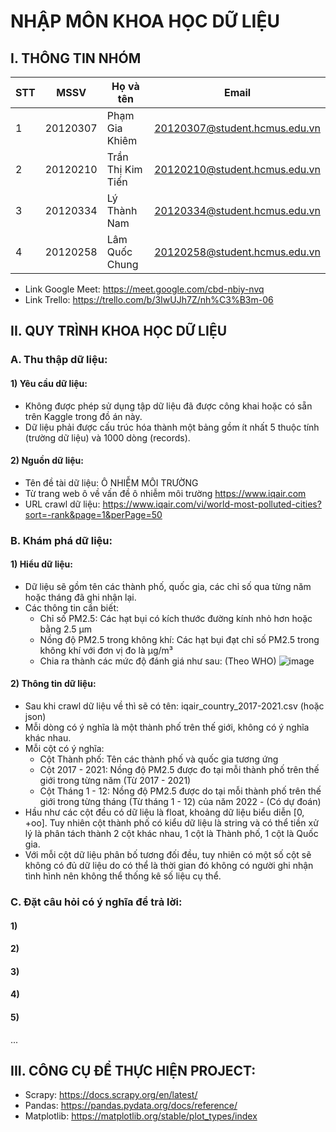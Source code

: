 # NHẬP MÔN KHOA HỌC DỮ LIỆU
## I. THÔNG TIN NHÓM
|**STT**|**MSSV**|**Họ và tên**|**Email**|
|---|--------|------|-------|
|1|20120307|Phạm Gia Khiêm|20120307@student.hcmus.edu.vn|
|2|20120210|Trần Thị Kim Tiến|20120210@student.hcmus.edu.vn|
|3|20120334|Lý Thành Nam|20120334@student.hcmus.edu.vn|
|4|20120258|Lâm Quốc Chung|20120258@student.hcmus.edu.vn|
- Link Google Meet: https://meet.google.com/cbd-nbiy-nvq
- Link Trello: https://trello.com/b/3IwUJh7Z/nh%C3%B3m-06
## II. QUY TRÌNH KHOA HỌC DỮ LIỆU
### A. Thu thập dữ liệu: 
#### 1) Yêu cầu dữ liệu:
- Không được phép sử dụng tập dữ liệu đã được công khai hoặc có sẵn trên Kaggle trong đồ án này.
- Dữ liệu phải được cấu trúc hóa thành một bảng gồm ít nhất 5 thuộc tính (trường dữ liệu) và 1000 dòng (records).
#### 2) Nguồn dữ liệu:
- Tên đề tài dữ liệu: Ô NHIỄM MÔI TRƯỜNG
- Từ trang web ô về vấn đề ô nhiễm môi trường https://www.iqair.com
- URL crawl dữ liệu: https://www.iqair.com/vi/world-most-polluted-cities?sort=-rank&page=1&perPage=50
### B. Khám phá dữ liệu:
#### 1) Hiểu dữ liệu:
- Dữ liệu sẽ gồm tên các thành phố, quốc gia, các chỉ số qua từng năm hoặc tháng đã ghi nhận lại. 
- Các thông tin cần biết:
  - Chỉ số PM2.5: Các hạt bụi có kích thước đường kính nhỏ hơn hoặc bằng 2.5 µm
  - Nồng độ PM2.5 trong không khí: Các hạt bụi đạt chỉ số PM2.5 trong không khí với đơn vị đo là μg/m³
  - Chia ra thành các mức độ đánh giá như sau: (Theo WHO)
![image](https://user-images.githubusercontent.com/94270107/201021134-805bd9ff-b8de-4d30-b999-5c051296004e.png)
#### 2) Thông tin dữ liệu:
- Sau khi crawl dữ liệu về thì sẽ có tên: iqair_country_2017-2021.csv (hoặc json)
- Mỗi dòng có ý nghĩa là một thành phố trên thế giới, không có ý nghĩa khác nhau.
- Mỗi cột có ý nghĩa:
  - Cột Thành phố: Tên các thành phố và quốc gia tương ứng
  - Cột 2017 - 2021: Nồng độ PM2.5 được đo tại mỗi thành phố trên thế giới trong từng năm (Từ 2017 - 2021)
  - Cột Tháng 1 - 12: Nồng độ PM2.5 được do tại mỗi thành phố trên thế giới trong từng tháng (Từ tháng 1 - 12) của năm 2022 - (Có dự đoán)
- Hầu như các cột đều có dữ liệu là float, khoảng dữ liệu biểu diễn [0, +oo]. Tuy nhiên cột thành phố có kiểu dữ liệu là string và có thể tiền xử lý là phân tách thành 2 cột khác nhau, 1 cột là Thành phố, 1 cột là Quốc gia.
- Với mỗi cột dữ liệu phân bố tương đối đều, tuy nhiên có một số cột sẽ không có đủ dữ liệu do có thể là thời gian đó không có người ghi nhận tình hình nên không thể thống kê số liệu cụ thể.
### C. Đặt câu hỏi có ý nghĩa để trả lời:
#### 1)
#### 2)
#### 3)
#### 4)
#### 5)
...
## III. CÔNG CỤ ĐỂ THỰC HIỆN PROJECT:
- Scrapy: https://docs.scrapy.org/en/latest/
- Pandas: https://pandas.pydata.org/docs/reference/
- Matplotlib: https://matplotlib.org/stable/plot_types/index
